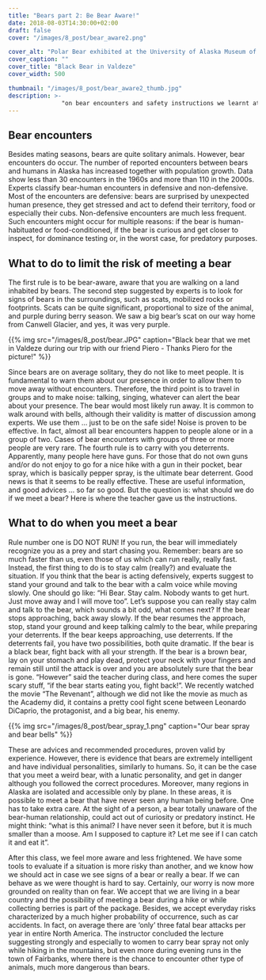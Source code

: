 ```yaml
---
title: "Bears part 2: Be Bear Aware!"
date: 2018-08-03T14:30:00+02:00
draft: false
cover: "/images/8_post/bear_aware2.png"

cover_alt: "Polar Bear exhibited at the University of Alaska Museum of the North (Fairbanks)"
cover_caption: ""
cover_title: "Black Bear in Valdeze"
cover_width: 500

thumbnail: "/images/8_post/bear_aware2_thumb.jpg"
description: >-
               "on bear encounters and safety instructions we learnt at the bear safety course" 
---
```


## Bear encounters

Besides mating seasons, bears are quite solitary animals. However, bear encounters do occur. The number of reported encounters between bears and humans in Alaska has increased together with population growth. Data show less than 30 encounters in the 1960s and more than 110 in the 2000s. 
Experts classify bear-human encounters in defensive and non-defensive. Most of the encounters are defensive: bears are surprised by unexpected human presence, they get stressed and act to defend their territory, food or especially their cubs. Non-defensive encounters are much less frequent. Such encounters might occur for multiple reasons: if the bear is human-habituated or food-conditioned, if the bear is curious and get closer to inspect, for dominance testing or, in the worst case, for predatory purposes.

## What to do to limit the risk of meeting a bear

The first rule is to be bear-aware, aware that you are walking on a land inhabited by bears.
The second step suggested by experts is to look for signs of bears in the surroundings, such as scats, mobilized rocks or footprints. Scats can be quite significant, proportional to size of the animal, and purple during berry season. We saw a big bear’s scat on our way home from Canwell Glacier, and yes, it was very purple.

{{% img src="/images/8_post/bear.JPG" caption="Black bear that we met in Valdeze during our trip with our friend Piero - Thanks Piero for the picture!" %}}

Since bears are on average solitary, they do not like to meet people. It is fundamental to warn them about our presence in order to allow them to move away without encounters. Therefore, the third point is to travel in groups and to make noise: talking, singing, whatever can alert the bear about your presence. The bear would most likely run away. It is common to walk around with bells, although their validity is matter of discussion among experts. We use them … just to be on the safe side! Noise is proven to be effective. In fact, almost all bear encounters happen to people alone or in a group of two. Cases of bear encounters with groups of three or more people are very rare.
The fourth rule is to carry with you deterrents. Apparently, many people here have guns. For those that do not own guns and/or do not enjoy to go for a nice hike with a gun in their pocket, bear spray, which is basically pepper spray, is the ultimate bear deterrent. Good news is that it seems to be really effective. 
These are useful information, and good advices … so far so good. But the question is: what should we do if we meet a bear? Here is where the teacher gave us the instructions.

## What to do when you meet a bear

Rule number one is DO NOT RUN! If you run, the bear will immediately recognize you as a prey and start chasing you. Remember: bears are so much faster than us, even those of us which can run really, really fast. Instead, the first thing to do is to stay calm (really?) and evaluate the situation. If you think that the bear is acting defensively, experts suggest to stand your ground and talk to the bear with a calm voice while moving slowly. One should go like: “Hi Bear. Stay calm. Nobody wants to get hurt. Just move away and I will move too”. Let’s suppose you can really stay calm and talk to the bear, which sounds a bit odd, what comes next? If the bear stops approaching, back away slowly. If the bear resumes the approach, stop, stand your ground and keep talking calmly to the bear, while preparing your deterrents. If the bear keeps approaching, use deterrents. If the deterrents fail, you have two possibilities, both quite dramatic. If the bear is a black bear, fight back with all your strength. If the bear is a brown bear, lay on your stomach and play dead, protect your neck with your fingers and remain still until the attack is over and you are absolutely sure that the bear is gone. “However” said the teacher during class, and here comes the super scary stuff, “if the bear starts eating you, fight back!”. We recently watched the movie “The Revenant”, although we did not like the movie as much as the Academy did, it contains a pretty cool fight scene between Leonardo DiCaprio, the protagonist, and a big bear, his enemy. 

{{% img src="/images/8_post/bear_spray_1.png" caption="Our bear spray and bear bells" %}}

These are advices and recommended procedures, proven valid by experience. However, there is evidence that bears are extremely intelligent and have individual personalities, similarly to humans. So, it can be the case that you meet a weird bear, with a lunatic personality, and get in danger although you followed the correct procedures. Moreover, many regions in Alaska are isolated and accessible only by plane. In these areas, it is possible to meet a bear that have never seen any human being before. One has to take extra care. At the sight of a person, a bear totally unaware of the bear-human relationship, could act out of curiosity or predatory instinct. He might think: “what is this animal? I have never seen it before, but it is much smaller than a moose. Am I supposed to capture it? Let me see if I can catch it and eat it”.

After this class, we feel more aware and less frightened. We have some tools to evaluate if a situation is more risky than another, and we know how we should act in case we see signs of a bear or really a bear. If we can behave as we were thought is hard to say. Certainly, our worry is now more grounded on reality than on fear. We accept that we are living in a bear country and the possibility of meeting a bear during a hike or while collecting berries is part of the package. Besides, we accept everyday risks characterized by a much higher probability of occurrence, such as car accidents. In fact, on average there are ‘only’ three fatal bear attacks per year in entire North America. The instructor concluded the lecture suggesting strongly and especially to women to carry bear spray not only while hiking in the mountains, but even more during evening runs in the town of Fairbanks, where there is the chance to encounter other type of animals, much more dangerous than bears.
